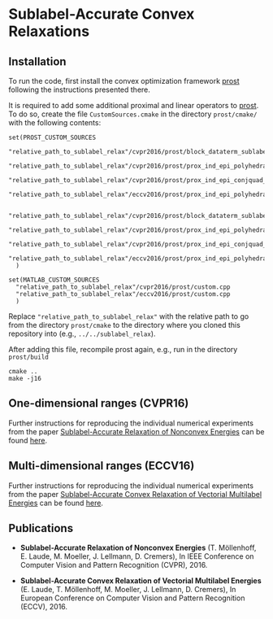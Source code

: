 # Sublabel-Accurate Convex Relaxations

## Installation
To run the code, first install the convex optimization framework [prost](https://github.com/tum-vision/prost) following the instructions presented there. 

It is required to add some additional proximal and linear operators to [prost](https://github.com/tum-vision/prost). To do so, create the file `CustomSources.cmake` in the directory `prost/cmake/` with the following contents:

```
set(PROST_CUSTOM_SOURCES
  "relative_path_to_sublabel_relax"/cvpr2016/prost/block_dataterm_sublabel.cu
  "relative_path_to_sublabel_relax"/cvpr2016/prost/prox_ind_epi_polyhedral_1d.cu
  "relative_path_to_sublabel_relax"/cvpr2016/prost/prox_ind_epi_conjquad_1d.cu
  "relative_path_to_sublabel_relax"/eccv2016/prost/prox_ind_epi_polyhedral.cu
  
  "relative_path_to_sublabel_relax"/cvpr2016/prost/block_dataterm_sublabel.hpp
  "relative_path_to_sublabel_relax"/cvpr2016/prost/prox_ind_epi_polyhedral_1d.hpp
  "relative_path_to_sublabel_relax"/cvpr2016/prost/prox_ind_epi_conjquad_1d.hpp
  "relative_path_to_sublabel_relax"/eccv2016/prost/prox_ind_epi_polyhedral.hpp
  )
  
set(MATLAB_CUSTOM_SOURCES
  "relative_path_to_sublabel_relax"/cvpr2016/prost/custom.cpp
  "relative_path_to_sublabel_relax"/eccv2016/prost/custom.cpp
  )
```

Replace `"relative_path_to_sublabel_relax"` with the relative path to go from the directory `prost/cmake` to the directory where you cloned this repository into (e.g., `../../sublabel_relax`).

After adding this file, recompile prost again, e.g., run in the directory `prost/build`
```
cmake ..
make -j16
```


## One-dimensional ranges (CVPR16)
Further instructions for reproducing the individual numerical experiments from the paper [Sublabel-Accurate Relaxation of Nonconvex Energies](https://vision.in.tum.de/_media/spezial/bib/moellenhoff_laude_cvpr_16.pdf) can be found [here](tree/master/cvpr2016/README.md).
## Multi-dimensional ranges (ECCV16)
Further instructions for reproducing the individual numerical experiments from the paper [Sublabel-Accurate Convex Relaxation of Vectorial Multilabel Energies](https://vision.in.tum.de/_media/spezial/bib/laude16eccv.pdf) can be found [here](tree/master/eccv2016/README.md).


## Publications
 *   **Sublabel-Accurate Relaxation of Nonconvex Energies**
     (T. Möllenhoff, E. Laude, M. Moeller, J. Lellmann, D. Cremers),
     In IEEE Conference on Computer Vision and Pattern Recognition (CVPR), 2016.

 *   **Sublabel-Accurate Convex Relaxation of Vectorial Multilabel Energies**
     (E. Laude, T. Möllenhoff, M. Moeller, J. Lellmann, D. Cremers),
     In European Conference on Computer Vision and Pattern Recognition (ECCV), 2016.
